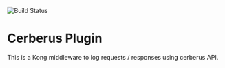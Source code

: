 ![Build Status](https://stonepagamentos.visualstudio.com/_apis/public/build/definitions/3eb9c9ed-2656-4b52-ae5c-75ea4a42c98d/286/badge)

# Cerberus Plugin

This is a Kong middleware to log requests / responses using cerberus API.